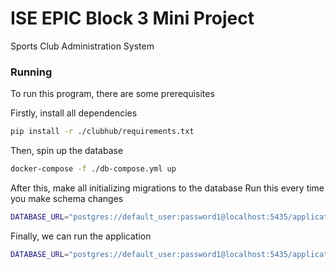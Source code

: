 # ISE EPIC Block 3 Mini Project

Sports Club Administration System




### Running


To run this program, there are some prerequisites

Firstly, install all dependencies
```bash
pip install -r ./clubhub/requirements.txt
```

Then, spin up the database
```bash
docker-compose -f ./db-compose.yml up
```

After this, make all initializing migrations to the database 
Run this every time you make schema changes
```bash
DATABASE_URL="postgres://default_user:password1@localhost:5435/application" python ./clubhub/src/init_database.py
```

Finally, we can run the application
```bash 
DATABASE_URL="postgres://default_user:password1@localhost:5435/application" python ./clubhub/src/main.py
```
